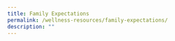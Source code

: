 ```yaml
---
title: Family Expectations
permalink: /wellness-resources/family-expectations/
description: ""
---
```

